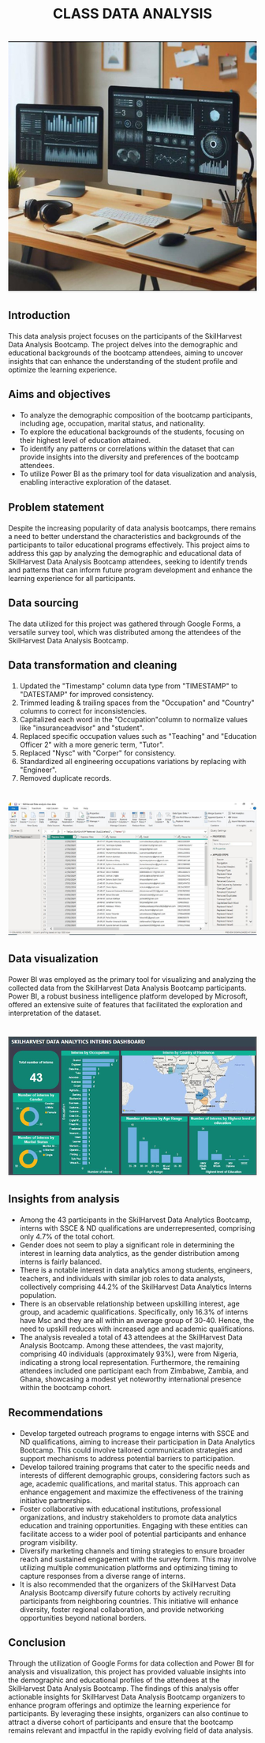 # <p align='center'/> CLASS DATA ANALYSIS </p>
# <div align='center'/><img src='Images/Image1.jpg'></div>
## <p align='left'/> Introduction </p>
This data analysis project focuses on the participants of the SkilHarvest Data Analysis Bootcamp. The project delves into the demographic and educational backgrounds of the bootcamp attendees, aiming to uncover insights that can enhance the understanding of the student profile and optimize the learning experience.
## <p align='left'/> Aims and objectives </p>
- To analyze the demographic composition of the bootcamp participants, including age, occupation, marital status, and nationality.
- To explore the educational backgrounds of the students, focusing on their highest level of education attained.
- To identify any patterns or correlations within the dataset that can provide insights into the diversity and preferences of the bootcamp attendees.
- To utilize Power BI as the primary tool for data visualization and analysis, enabling interactive exploration of the dataset.
## <p align='left'/> Problem statement </p>
Despite the increasing popularity of data analysis bootcamps, there remains a need to better understand the characteristics and backgrounds of the participants to tailor educational programs effectively. This project aims to address this gap by analyzing the demographic and educational data of SkilHarvest Data Analysis Bootcamp attendees, seeking to identify trends and patterns that can inform future program development and enhance the learning experience for all participants.
## <p align='left'/> Data sourcing </p>
The data utilized for this project was gathered through Google Forms, a versatile survey tool, which was distributed among the attendees of the SkilHarvest Data Analysis Bootcamp.
## <p align='left'/> Data transformation and cleaning </p>
1. Updated the "Timestamp" column data type from "TIMESTAMP" to "DATESTAMP" for improved consistency.
2. Trimmed leading & trailing spaces from the "Occupation" and "Country" columns to correct for inconsistencies.
3. Capitalized each word in the "Occupation"column to normalize values like "insuranceadvisor" and "student".
4. Replaced specific occupation values such as "Teaching" and "Education Officer 2" with a more generic term, "Tutor".
5. Replaced "Nysc" with "Corper" for consistency.
6. Standardized all engineering occupations variations by replacing with "Engineer".
7. Removed duplicate records.
# <div align='center'/><img src='Images/Image2.JPG'></div>
## <p align='left'/> Data visualization </p>
Power BI was employed as the primary tool for visualizing and analyzing the collected data from the SkilHarvest Data Analysis Bootcamp participants. Power BI, a robust business intelligence platform developed by Microsoft, offered an extensive suite of features that facilitated the exploration and interpretation of the dataset.
# <div align='center'/><img src='Images/Image3.JPG'></div>
## <p align='left'/> Insights from analysis </p>
- Among the 43 participants in the SkilHarvest Data Analytics Bootcamp, interns with SSCE & ND qualifications are underrepresented, comprising only 4.7% of the total cohort.
- Gender does not seem to play a significant role in determining the interest in learning data analytics, as the gender distribution among interns is fairly balanced.
- There is a notable interest in data analytics among students, engineers, teachers, and individuals with similar job roles to data analysts, collectively comprising 44.2% of the SkilHarvest Data Analytics Interns population.
- There is an observable relationship between upskilling interest, age group, and academic qualifications. Specifically, only 16.3% of interns have Msc and they are all within an average group of 30-40. Hence, the need to upskill reduces with increased age and academic qualifications.
- The analysis revealed a total of 43 attendees at the SkilHarvest Data Analysis Bootcamp. Among these attendees, the vast majority, comprising 40 individuals (approximately 93%), were from Nigeria, indicating a strong local representation. Furthermore, the remaining attendees included one participant each from Zimbabwe, Zambia, and Ghana, showcasing a modest yet noteworthy international presence within the bootcamp cohort.
## <p align='left'/> Recommendations </p>
- Develop targeted outreach programs to engage interns with SSCE and ND qualifications, aiming to increase their participation in Data Analytics Bootcamp. This could involve tailored communication strategies and support mechanisms to address potential barriers to participation.
- Develop tailored training programs that cater to the specific needs and interests of different demographic groups, considering factors such as age, academic qualifications, and marital status. This approach can enhance engagement and maximize the effectiveness of the training initiative partnerships.
- Foster collaborative with educational institutions, professional organizations, and industry stakeholders to promote data analytics education and training opportunities. Engaging with these entities can facilitate access to a wider pool of potential participants and enhance program visibility.
- Diversify marketing channels and timing strategies to ensure broader reach and sustained engagement with the survey form. This may involve utilizing multiple communication platforms and optimizing timing to capture responses from a diverse range of interns.
- It is also recommended that the organizers of the SkilHarvest Data Analysis Bootcamp diversify future cohorts by actively recruiting participants from neighboring countries. This initiative will enhance diversity, foster regional collaboration, and provide networking opportunities beyond national borders.
## <p align='left'/> Conclusion </p>
Through the utilization of Google Forms for data collection and Power BI for analysis and visualization, this project has provided valuable insights into the demographic and educational profiles of the attendees at the SkilHarvest Data Analysis Bootcamp. The findings of this analysis offer actionable insights for SkilHarvest Data Analysis Bootcamp organizers to enhance program offerings and optimize the learning experience for participants. By leveraging these insights, organizers can also continue to attract a diverse cohort of participants and ensure that the bootcamp remains relevant and impactful in the rapidly evolving field of data analysis.



